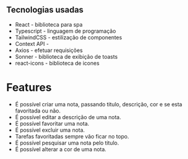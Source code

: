 ## Tecnologias usadas

-   React - biblioteca para spa
-   Typescript - linguagem de programação
-   TailwindCSS - estilização de componentes
-   Context API -
-   Axios - efetuar requisições
-   Sonner - biblioteca de exibição de toasts
-   react-icons - biblioteca de icones

# Features

-   É possível criar uma nota, passando titulo, descrição, cor e se esta favoritada ou não.
-   É possível editar a descrição de uma nota.
-   É possível favoritar uma nota.
-   É possível excluir uma nota.
-   Tarefas favoritadas sempre vão ficar no topo.
-   É possível pesquisar uma nota pelo titulo.
-   É possível alterar a cor de uma nota.
